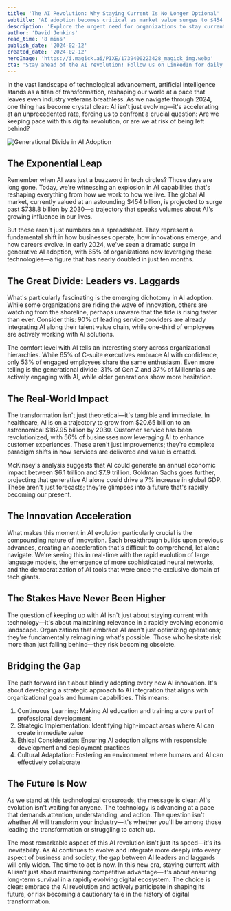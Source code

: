 ```yaml
---
title: 'The AI Revolution: Why Staying Current Is No Longer Optional'
subtitle: 'AI adoption becomes critical as market value surges to $454 billion'
description: 'Explore the urgent need for organizations to stay current with AI advancements as the global AI market value rises. Understand the generational and organizational divides in AI adoption and why embracing AI is vital for survival in a rapidly changing digital landscape.'
author: 'David Jenkins'
read_time: '8 mins'
publish_date: '2024-02-12'
created_date: '2024-02-12'
heroImage: 'https://i.magick.ai/PIXE/1739400223428_magick_img.webp'
cta: 'Stay ahead of the AI revolution! Follow us on LinkedIn for daily insights into the latest AI developments and strategies for successful digital transformation.'
---
```


In the vast landscape of technological advancement, artificial intelligence stands as a titan of transformation, reshaping our world at a pace that leaves even industry veterans breathless. As we navigate through 2024, one thing has become crystal clear: AI isn't just evolving—it's accelerating at an unprecedented rate, forcing us to confront a crucial question: Are we keeping pace with this digital revolution, or are we at risk of being left behind?

![Generational Divide in AI Adoption](https://i.magick.ai/PIXE/1739400223432_magick_img.webp)

## The Exponential Leap

Remember when AI was just a buzzword in tech circles? Those days are long gone. Today, we're witnessing an explosion in AI capabilities that's reshaping everything from how we work to how we live. The global AI market, currently valued at an astounding $454 billion, is projected to surge past $738.8 billion by 2030—a trajectory that speaks volumes about AI's growing influence in our lives.

But these aren't just numbers on a spreadsheet. They represent a fundamental shift in how businesses operate, how innovations emerge, and how careers evolve. In early 2024, we've seen a dramatic surge in generative AI adoption, with 65% of organizations now leveraging these technologies—a figure that has nearly doubled in just ten months.

## The Great Divide: Leaders vs. Laggards

What's particularly fascinating is the emerging dichotomy in AI adoption. While some organizations are riding the wave of innovation, others are watching from the shoreline, perhaps unaware that the tide is rising faster than ever. Consider this: 90% of leading service providers are already integrating AI along their talent value chain, while one-third of employees are actively working with AI solutions.

The comfort level with AI tells an interesting story across organizational hierarchies. While 65% of C-suite executives embrace AI with confidence, only 53% of engaged employees share the same enthusiasm. Even more telling is the generational divide: 31% of Gen Z and 37% of Millennials are actively engaging with AI, while older generations show more hesitation.

## The Real-World Impact

The transformation isn't just theoretical—it's tangible and immediate. In healthcare, AI is on a trajectory to grow from $20.65 billion to an astronomical $187.95 billion by 2030. Customer service has been revolutionized, with 56% of businesses now leveraging AI to enhance customer experiences. These aren't just improvements; they're complete paradigm shifts in how services are delivered and value is created.

McKinsey's analysis suggests that AI could generate an annual economic impact between $6.1 trillion and $7.9 trillion. Goldman Sachs goes further, projecting that generative AI alone could drive a 7% increase in global GDP. These aren't just forecasts; they're glimpses into a future that's rapidly becoming our present.

## The Innovation Acceleration

What makes this moment in AI evolution particularly crucial is the compounding nature of innovation. Each breakthrough builds upon previous advances, creating an acceleration that's difficult to comprehend, let alone navigate. We're seeing this in real-time with the rapid evolution of large language models, the emergence of more sophisticated neural networks, and the democratization of AI tools that were once the exclusive domain of tech giants.

## The Stakes Have Never Been Higher

The question of keeping up with AI isn't just about staying current with technology—it's about maintaining relevance in a rapidly evolving economic landscape. Organizations that embrace AI aren't just optimizing operations; they're fundamentally reimagining what's possible. Those who hesitate risk more than just falling behind—they risk becoming obsolete.

## Bridging the Gap

The path forward isn't about blindly adopting every new AI innovation. It's about developing a strategic approach to AI integration that aligns with organizational goals and human capabilities. This means:

1. Continuous Learning: Making AI education and training a core part of professional development
2. Strategic Implementation: Identifying high-impact areas where AI can create immediate value
3. Ethical Consideration: Ensuring AI adoption aligns with responsible development and deployment practices
4. Cultural Adaptation: Fostering an environment where humans and AI can effectively collaborate

## The Future Is Now

As we stand at this technological crossroads, the message is clear: AI's evolution isn't waiting for anyone. The technology is advancing at a pace that demands attention, understanding, and action. The question isn't whether AI will transform your industry—it's whether you'll be among those leading the transformation or struggling to catch up.

The most remarkable aspect of this AI revolution isn't just its speed—it's its inevitability. As AI continues to evolve and integrate more deeply into every aspect of business and society, the gap between AI leaders and laggards will only widen. The time to act is now. In this new era, staying current with AI isn't just about maintaining competitive advantage—it's about ensuring long-term survival in a rapidly evolving digital ecosystem. The choice is clear: embrace the AI revolution and actively participate in shaping its future, or risk becoming a cautionary tale in the history of digital transformation.